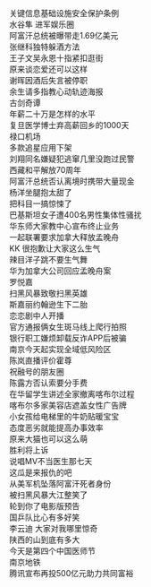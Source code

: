 关键信息基础设施安全保护条例  
水谷隼 进军娱乐圈  
阿富汗总统被曝带走1.69亿美元  
张继科独特躲酒方法  
王子文吴永恩十指紧扣逛街  
原来谈恋爱还可以这样  
谢晖因酒后失言被停职  
余生请多指教心动轨迹海报  
古剑奇谭  
年薪二十万是怎样的水平  
复旦医学博士弃高薪回乡的1000天  
禄口机场  
多款追星应用下架  
刘翔同名嫌疑犯逃窜几里没跑过民警  
西藏和平解放70周年  
阿富汗总统否认离境时携带大量现金  
杨洋坐腿抱太甜了  
把科目一搞惊悚了  
巴基斯坦女子遭400名男性集体性骚扰  
华东师大家教中心宣布终止业务  
一起联署要求加拿大释放孟晚舟  
KK 很抱歉让大家这么生气  
辣目洋子跳不要生气舞  
华为加拿大公司回应孟晚舟案  
罗悦嘉  
扫黑风暴致敬扫黑英雄  
斯嘉丽约翰逊生下二胎  
恋恋剧中人开播  
官方通报俩女生斑马线上爬行拍照  
银行职工嫌烦卸载反诈APP后被骗  
南京今天起实现全域低风险区  
陈岚直播评价霍尊  
祝融号的朋友圈  
陈露方否认索要分手费  
在华留学生讲述全家撤离喀布尔过程  
喀布尔多家美容店遮盖女性广告牌  
小女孩给电梯里的牛奶贴暖宝宝  
态度恶劣就能提高办事效率  
原来大猫也可以这么萌  
胜利将上诉  
说唱MV不当医生那七天  
这瓜是来报仇的吧  
从美军机坠落阿富汗死者身份  
被扫黑风暴大江整笑了  
轮到你了电影版预告  
国乒队比心有多好笑  
李云迪 大家对我哪里惊奇  
陕西的山到底有多大  
今天是第四个中国医师节  
南京地铁  
腾讯宣布再投500亿元助力共同富裕  
